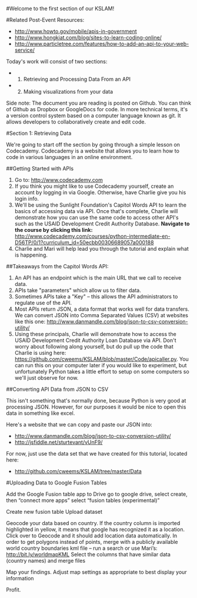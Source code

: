 #Welcome to the first section of our KSLAM!

#Related Post-Event Resources:

* http://www.howto.gov/mobile/apis-in-government
* http://www.hongkiat.com/blog/sites-to-learn-coding-online/
* http://www.particletree.com/features/how-to-add-an-api-to-your-web-service/

Today's work will consist of two sections:

* 1. Retrieving and Processing Data From an API
* 2. Making visualizations from your data

Side note: The document you are reading is posted on Github. You can think of Github as Dropbox or GoogleDocs for code. In more technical terms, it's a version control system based on a computer language known as git. It allows developers to collaboratively create and edit code.

#Section 1: Retrieving Data

We're going to start off the section by going through a simple lesson on Codecademy. Codecademy is a website that allows you to learn how to code in various languages in an online environment.

##Getting Started with APIs

1. Go to: http://www.codecademy.com
2. If you think you might like to use Codecademy yourself, create an account by logging in via Google. Otherwise, have Charlie give you his login info.
3. We'll be using the Sunlight Foundation's Capitol Words API to learn the basics of accessing data via API. Once that's complete, Charlie will demonstrate how you can use the same code to access other API's such as the USAID Development Credit Authority Database. **Navigate to the course by clicking this link:** http://www.codecademy.com/courses/python-intermediate-en-D56TP/0/1?curriculum_id=50ecbb00306689057a000188
4. Charlie and Mari will help lead you through the tutorial and explain what is happening.

##Takeaways from the Capitol Words API:

1. An API has an endpoint which is the main URL that we call to receive data.
2. APIs take "parameters" which allow us to filter data.
3. Sometimes APIs take a "Key" – this allows the API administrators to regulate use of the API.
4. Most APIs return JSON, a data format that works well for data transfers. We can convert JSON into Comma Separated Values (CSV) at websites like this one: http://www.danmandle.com/blog/json-to-csv-conversion-utility/
5. Using these principals, Charlie will demonstrate how to access the USAID Development Credit Authority Loan Database via API. Don't worry about following along yourself, but do pull up the code that Charlie is using here: https://github.com/cweems/KSLAM/blob/master/Code/apicaller.py. You can run this on your computer later if you would like to experiment, but unfortunately Python takes a little effort to setup on some computers so we'll just observe for now.

##Converting API Data from JSON to CSV

This isn't something that's normally done, because Python is very good at processing JSON. However, for our purposes it would be nice to open this data in something like excel.

Here's a website that we can copy and paste our JSON into:
* http://www.danmandle.com/blog/json-to-csv-conversion-utility/
* http://jsfiddle.net/sturtevant/vUnF9/

For now, just use the data set that we have created for this tutorial, located here:
* http://github.com/cweems/KSLAM/tree/master/Data

#Uploading Data to Google Fusion Tables

Add the Google Fusion table app to Drive
go to google drive, select create, then “connect more apps”
select “fusion tables (experimental)”

Create new fusion table
Upload dataset

Geocode your data based on country.
If the country column is imported highlighted in yellow, it means that google has recognized it as a location. Click over to Geocode and it should add location data automatically.
In order to get polygons instead of points, merge with a publicly available world country boundaries kml file – run a search or use Mari’s: http://bit.ly/worldmapKML
Select the columns that have similar data (country names) and merge files

Map your findings.
Adjust map settings as appropriate to best display your information

Profit.



